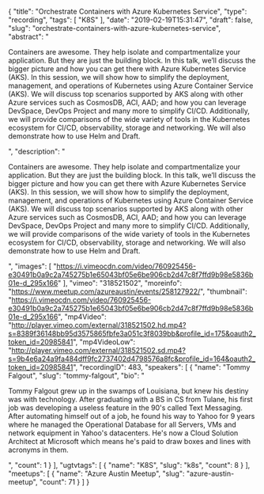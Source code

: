 {
  "title": "Orchestrate Containers with Azure Kubernetes Service",
  "type": "recording",
  "tags": [
    "K8S"
  ],
  "date": "2019-02-19T15:31:47",
  "draft": false,
  "slug": "orchestrate-containers-with-azure-kubernetes-service",
  "abstract": "<p>Containers are awesome. They help isolate and compartmentalize your application. But they are just the building block. In this talk, we’ll discuss the bigger picture and how you can get there with Azure Kubernetes Service (AKS). In this session, we will show how to simplify the deployment, management, and operations of Kubernetes using Azure Container Service (AKS). We will discuss top scenarios supported by AKS along with other Azure services such as CosmosDB, ACI, AAD; and how you can leverage DevSpace, DevOps Project and many more to simplify CI/CD. Additionally, we will provide comparisons of the wide variety of tools in the Kubernetes ecosystem for CI/CD, observability, storage and networking. We will also demonstrate how to use Helm and Draft.</p>",
  "description": "<p>Containers are awesome. They help isolate and compartmentalize your application. But they are just the building block. In this talk, we’ll discuss the bigger picture and how you can get there with Azure Kubernetes Service (AKS). In this session, we will show how to simplify the deployment, management, and operations of Kubernetes using Azure Container Service (AKS). We will discuss top scenarios supported by AKS along with other Azure services such as CosmosDB, ACI, AAD; and how you can leverage DevSpace, DevOps Project and many more to simplify CI/CD. Additionally, we will provide comparisons of the wide variety of tools in the Kubernetes ecosystem for CI/CD, observability, storage and networking. We will also demonstrate how to use Helm and Draft.</p>",
  "images": [
    "https://i.vimeocdn.com/video/760925456-e30491b0a9c2a745275b1e65043bf05e6be906cb2d47c8f7ffd9b98e5836b01e-d_295x166"
  ],
  "vimeo": "318521502",
  "moreinfo": "https://www.meetup.com/azureaustin/events/258127922/",
  "thumbnail": "https://i.vimeocdn.com/video/760925456-e30491b0a9c2a745275b1e65043bf05e6be906cb2d47c8f7ffd9b98e5836b01e-d_295x166",
  "mp4Video": "http://player.vimeo.com/external/318521502.hd.mp4?s=8389f36148bb95d3575865fbfe3a051c3f8039bb&profile_id=175&oauth2_token_id=20985841",
  "mp4VideoLow": "http://player.vimeo.com/external/318521502.sd.mp4?s=9b4e6a24a9fa484dff9fc2737402d4798576a8fc&profile_id=164&oauth2_token_id=20985841",
  "recordingID": 483,
  "speakers": [
    {
      "name": "Tommy Falgout",
      "slug": "tommy-falgout",
      "bio": "<p>Tommy Falgout grew up in the swamps of Louisiana, but knew his destiny was with technology. After graduating with a BS in CS from Tulane, his first job was developing a useless feature in the 90's called Text Messaging. After automating himself out of a job, he found his way to Yahoo for 9 years where he managed the Operational Database for all Servers, VMs and network equipment in Yahoo's datacenters. He's now a Cloud Solution Architect at Microsoft which means he's paid to draw boxes and lines with acronyms in them.</p>",
      "count": 1
    }
  ],
  "ugtvtags": [
    {
      "name": "K8S",
      "slug": "k8s",
      "count": 8
    }
  ],
  "meetups": [
    {
      "name": "Azure Austin Meetup",
      "slug": "azure-austin-meetup",
      "count": 71
    }
  ]
}
